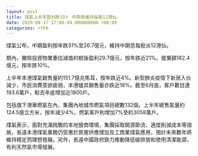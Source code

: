 ```yaml
---
layout: post
title: 煤氣上半年盈利跌31%　中期息維持每股12港仙
date: 2020-08-17 17:06:49.000000000 +08:00
categories: rthk
---
```


煤氣公布，中期盈利按年跌31%至26.7億元，維持中期息每股派12港仙。

期內，撇除投資物業重估減值的稅後盈利29.7億元，按年跌近21%。營業額182.4億元，按年跌10%。

上半年本港煤氣銷售量約151.7億兆焦耳，按年跌近4%。新型肺炎疫情下新居入伙減少，市民消費意欲疲弱，本港爐具銷售量亦跌近18%。截至6月底，客戶數目達193.6萬戶，較去年底增加近1800戶。

包括旗下港華燃氣在內，集團內地城市燃氣項目總數132個，上半年總售氣量約124.5億立方米，按年減少4%，燃氣客戶則增加7%至約3058萬戶。

煤氣表示，面對充滿挑戰的本地營商環境，集團採取開源節流、適度削減成本等措施，長遠本港煤氣業務仍受惠於房屋供應增加及工商業煤氣應用，預計未來數年將維持穩定而理想發展。另外，長遠中國政府致力推動降低碳排放和使用清潔能源，有利天然氣市場發展。
